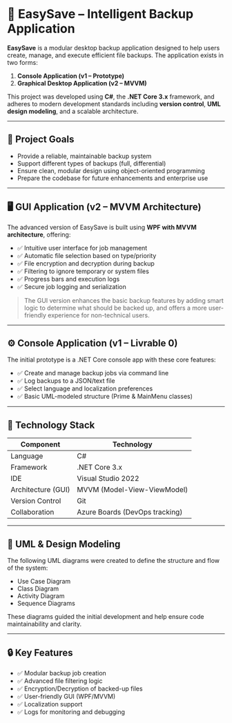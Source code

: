 # 💾 EasySave – Intelligent Backup Application

**EasySave** is a modular desktop backup application designed to help users create, manage, and execute efficient file backups. The application exists in two forms:

1. **Console Application (v1 – Prototype)**  
2. **Graphical Desktop Application (v2 – MVVM)**

This project was developed using **C#**, the **.NET Core 3.x** framework, and adheres to modern development standards including **version control**, **UML design modeling**, and a scalable architecture.

---

## 🎯 Project Goals

- Provide a reliable, maintainable backup system
- Support different types of backups (full, differential)
- Ensure clean, modular design using object-oriented programming
- Prepare the codebase for future enhancements and enterprise use

---

## 🖥️ GUI Application (v2 – MVVM Architecture)

The advanced version of EasySave is built using **WPF with MVVM architecture**, offering:

- ✅ Intuitive user interface for job management
- ✅ Automatic file selection based on type/priority
- ✅ File encryption and decryption during backup
- ✅ Filtering to ignore temporary or system files
- ✅ Progress bars and execution logs
- ✅ Secure job logging and serialization

> The GUI version enhances the basic backup features by adding smart logic to determine what should be backed up, and offers a more user-friendly experience for non-technical users.

---

## ⚙️ Console Application (v1 – Livrable 0)

The initial prototype is a .NET Core console app with these core features:

- ✅ Create and manage backup jobs via command line
- ✅ Log backups to a JSON/text file
- ✅ Select language and localization preferences
- ✅ Basic UML-modeled structure (Prime & MainMenu classes)

---

## 🧪 Technology Stack

| Component            | Technology                     |
|---------------------|---------------------------------|
| Language            | C#                              |
| Framework           | .NET Core 3.x                   |
| IDE                 | Visual Studio 2022              |
| Architecture (GUI)  | MVVM (Model-View-ViewModel)     |
| Version Control     | Git                             |
| Collaboration       | Azure Boards (DevOps tracking)  |

---

## 📂 UML & Design Modeling

The following UML diagrams were created to define the structure and flow of the system:

- Use Case Diagram
- Class Diagram
- Activity Diagram
- Sequence Diagrams

These diagrams guided the initial development and help ensure code maintainability and clarity.

---

## 🔒 Key Features

- ✅ Modular backup job creation
- ✅ Advanced file filtering logic
- ✅ Encryption/Decryption of backed-up files
- ✅ User-friendly GUI (WPF/MVVM)
- ✅ Localization support
- ✅ Logs for monitoring and debugging
